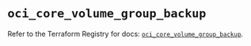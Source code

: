 # `oci_core_volume_group_backup`

Refer to the Terraform Registry for docs: [`oci_core_volume_group_backup`](https://registry.terraform.io/providers/hashicorp/oci/7.19.0/docs/resources/core_volume_group_backup).
